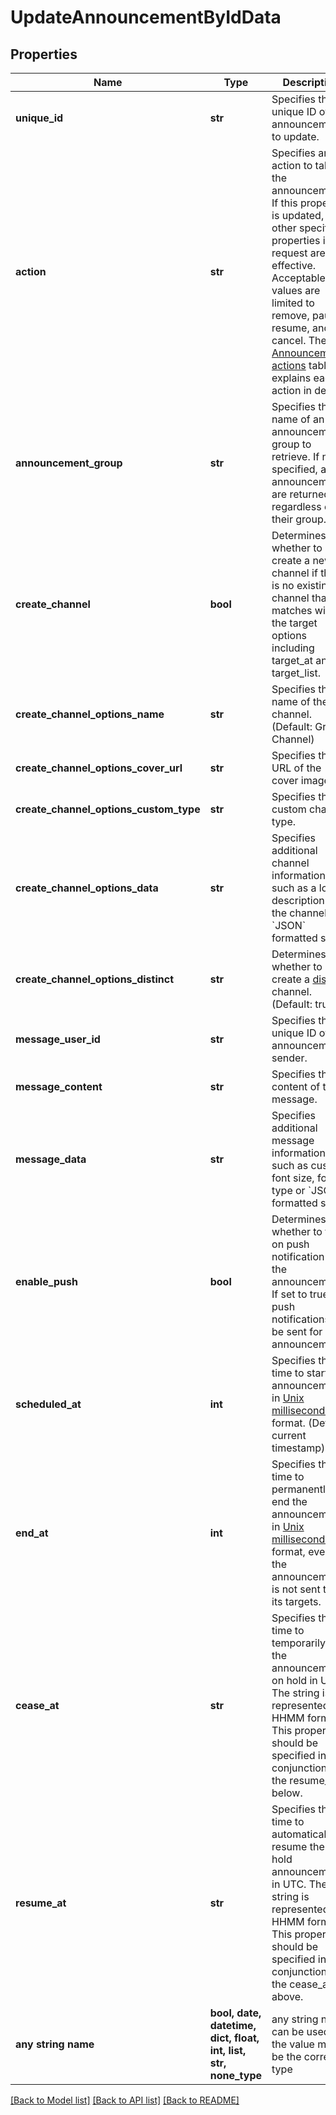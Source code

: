 # UpdateAnnouncementByIdData


## Properties
Name | Type | Description | Notes
------------ | ------------- | ------------- | -------------
**unique_id** | **str** | Specifies the unique ID of the announcement to update. | 
**action** | **str** | Specifies an action to take on the announcement. If this property is updated, other specified properties in the request are not effective. Acceptable values are limited to remove, pause, resume, and cancel. The [Announcement actions](#2-update-an-announcement-3-how-to-change-announcement-status) table explains each action in detail. | 
**announcement_group** | **str** | Specifies the name of an announcement group to retrieve. If not specified, all announcements are returned, regardless of their group. | 
**create_channel** | **bool** | Determines whether to create a new channel if there is no existing channel that matches with the target options including target_at and target_list. | 
**create_channel_options_name** | **str** | Specifies the name of the channel. (Default: Group Channel) | 
**create_channel_options_cover_url** | **str** | Specifies the URL of the cover image. | 
**create_channel_options_custom_type** | **str** | Specifies the custom channel type. | 
**create_channel_options_data** | **str** | Specifies additional channel information such as a long description of the channel or &#x60;JSON&#x60; formatted string. | 
**create_channel_options_distinct** | **str** | Determines whether to create a [distinct](/docs/chat/v3/platform-api/guides/channel-types#2-group-channel) channel. (Default: true) | 
**message_user_id** | **str** | Specifies the unique ID of the announcement sender. | 
**message_content** | **str** | Specifies the content of the message. | 
**message_data** | **str** | Specifies additional message information such as custom font size, font type or &#x60;JSON&#x60; formatted string. | 
**enable_push** | **bool** | Determines whether to turn on push notification for the announcement. If set to true, push notifications will be sent for announcements. | 
**scheduled_at** | **int** | Specifies the time to start the announcement, in [Unix milliseconds](/docs/chat/v3/platform-api/guides/miscellaneous#2-timestamps) format. (Default: current timestamp) | 
**end_at** | **int** | Specifies the time to permanently end the announcement, in [Unix milliseconds](/docs/chat/v3/platform-api/guides/miscellaneous#2-timestamps) format, even if the announcement is not sent to all its targets. | 
**cease_at** | **str** | Specifies the time to temporarily put the announcement on hold in UTC. The string is represented in HHMM format. This property should be specified in conjunction with the resume_at below. | 
**resume_at** | **str** | Specifies the time to automatically resume the on-hold announcement in UTC. The string is represented in HHMM format. This property should be specified in conjunction with the cease_at above. | 
**any string name** | **bool, date, datetime, dict, float, int, list, str, none_type** | any string name can be used but the value must be the correct type | [optional]

[[Back to Model list]](../README.md#documentation-for-models) [[Back to API list]](../README.md#documentation-for-api-endpoints) [[Back to README]](../README.md)



